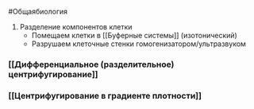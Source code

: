 #Общаябиология 
1. Разделение компонентов клетки
	- Помещаем клетки в [[Буферные системы]] (изотонический)
	- Разрушаем клеточные стенки гомогенизатором/ультразвуком
### [[Дифференциальное (разделительное) центрифугирование]]
### [[Центрифугирование в градиенте плотности]]